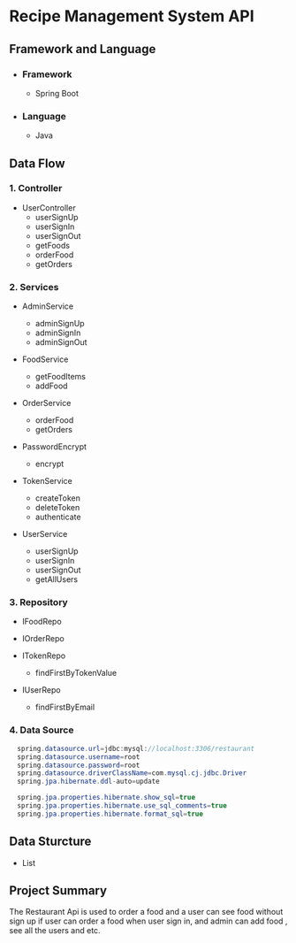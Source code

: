 # Recipe Management System API

## Framework and Language
* ### Framework
    * Spring Boot
* ### Language
    * Java

## Data Flow
### 1. Controller

* UserController
    * userSignUp
    * userSignIn
    * userSignOut
    * getFoods
    * orderFood
    * getOrders

### 2. Services

* AdminService
    * adminSignUp
    * adminSignIn
    * adminSignOut


* FoodService
    * getFoodItems
    * addFood


* OrderService
    * orderFood
    * getOrders


* PasswordEncrypt
    * encrypt


* TokenService
    * createToken
    * deleteToken
    * authenticate


* UserService
    * userSignUp
    * userSignIn
    * userSignOut
    * getAllUsers

### 3. Repository
* IFoodRepo


* IOrderRepo


* ITokenRepo
    * findFirstByTokenValue


* IUserRepo
    * findFirstByEmail


### 4. Data Source
```java
  spring.datasource.url=jdbc:mysql://localhost:3306/restaurant
  spring.datasource.username=root
  spring.datasource.password=root
  spring.datasource.driverClassName=com.mysql.cj.jdbc.Driver
  spring.jpa.hibernate.ddl-auto=update

  spring.jpa.properties.hibernate.show_sql=true
  spring.jpa.properties.hibernate.use_sql_comments=true
  spring.jpa.properties.hibernate.format_sql=true
```

## Data Sturcture
* List

## Project Summary
The Restaurant Api is used to order a food and  a user can see food without sign up  if user can order a food when user sign in, and admin can add food , see all the users and etc.
   